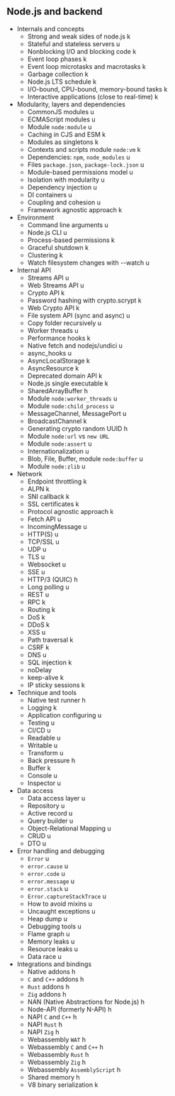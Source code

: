 ## Node.js and backend

- Internals and concepts
  - Strong and weak sides of node.js k
  - Stateful and stateless servers u
  - Nonblocking I/O and blocking code k
  - Event loop phases k
  - Event loop microtasks and macrotasks k
  - Garbage collection k
  - Node.js LTS schedule k
  - I/O-bound, CPU-bound, memory-bound tasks k
  - Interactive applications (close to real-time) k
- Modularity, layers and dependencies
  - CommonJS modules u
  - ECMAScript modules u
  - Module `node:module` u
  - Caching in CJS and ESM k
  - Modules as singletons k
  - Contexts and scripts module `node:vm` k
  - Dependencies: `npm`, `node_modules` u
  - Files `package.json`, `package-lock.json` u
  - Module-based permissions model u
  - Isolation with modularity u
  - Dependency injection u
  - DI containers u
  - Coupling and cohesion u
  - Framework agnostic approach k
- Environment
  - Command line arguments u
  - Node.js CLI u
  - Process-based permissions k
  - Graceful shutdown k
  - Clustering k
  - Watch filesystem changes with --watch u
- Internal API
  - Streams API u
  - Web Streams API u
  - Crypto API k
  - Password hashing with crypto.scrypt k
  - Web Crypto API k
  - File system API (sync and async) u
  - Copy folder recursively u
  - Worker threads u
  - Performance hooks k
  - Native fetch and nodejs/undici u
  - async_hooks u
  - AsyncLocalStorage k
  - AsyncResource k
  - Deprecated domain API k
  - Node.js single executable k
  - SharedArrayBuffer h
  - Module `node:worker_threads` u
  - Module `node:child_process` u
  - MessageChannel, MessagePort u
  - BroadcastChannel k
  - Generating crypto random UUID h
  - Module `node:url` vs `new URL`
  - Module `node:assert` u
  - Internationalization u
  - Blob, File, Buffer, module `node:buffer` u
  - Module `node:zlib` u
- Network
  - Endpoint throttling k
  - ALPN k
  - SNI callback k
  - SSL certificates k
  - Protocol agnostic approach k
  - Fetch API u
  - IncomingMessage u
  - HTTP(S) u
  - TCP/SSL u
  - UDP u
  - TLS u
  - Websocket u
  - SSE u
  - HTTP/3 (QUIC) h
  - Long polling u
  - REST u
  - RPC k
  - Routing k
  - DoS k
  - DDoS k
  - XSS u
  - Path traversal k
  - CSRF k
  - DNS u
  - SQL injection k
  - noDelay
  - keep-alive k
  - IP sticky sessions k
- Technique and tools
  - Native test runner h
  - Logging k
  - Application configuring u
  - Testing u
  - CI/CD u
  - Readable u
  - Writable u
  - Transform u
  - Back pressure h
  - Buffer k
  - Console u
  - Inspector u
- Data access
  - Data access layer u
  - Repository u
  - Active record u
  - Query builder u
  - Object-Relational Mapping u
  - CRUD u
  - DTO u
- Error handling and debugging
  - `Error` u
  - `error.cause` u
  - `error.code` u
  - `error.message` u
  - `error.stack` u
  - `Error.captureStackTrace` u
  - How to avoid mixins u
  - Uncaught exceptions u
  - Heap dump u
  - Debugging tools u
  - Flame graph u
  - Memory leaks u
  - Resource leaks u
  - Data race u
- Integrations and bindings
  - Native addons h
  - `C` and `C++` addons h
  - `Rust` addons h
  - `Zig` addons h
  - NAN (Native Abstractions for Node.js) h
  - Node-API (formerly N-API) h
  - NAPI `C` and `C++` h
  - NAPI `Rust` h
  - NAPI `Zig` h
  - Webassembly `WAT` h
  - Webassembly `C` and `C++` h
  - Webassembly `Rust` h
  - Webassembly `Zig` h
  - Webassembly `AssemblyScript` h
  - Shared memory h
  - V8 binary serialization k
